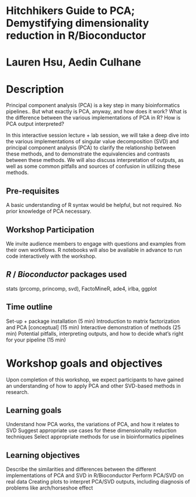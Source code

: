 # Hitchhikers Guide to PCA; Demystifying dimensionality reduction in R/Bioconductor 

# Lauren Hsu, Aedin Culhane


#  Description

Principal component analysis (PCA) is a key step in many bioinformatics pipelines.. But what exactly is PCA, anyway, and how does it work? What is the difference between the various implementations of PCA in R? How is PCA output interpreted?
 
In this interactive session lecture + lab session, we will take a deep dive into the various implementations of singular value decomposition (SVD) and principal component analysis (PCA) to clarify the relationship between these methods, and to demonstrate the equivalencies and contrasts between these methods. We will also discuss interpretation of outputs, as well as some common pitfalls and sources of confusion in utilizing these methods.
 
## Pre-requisites
A basic understanding of R syntax would be helpful, but not required. No prior knowledge of PCA necessary.
 
## Workshop Participation
We invite audience members to engage with questions and examples from their own workflows. R notebooks will also be available in advance to run code interactively with the workshop.
 
## _R_ / _Bioconductor_ packages used
stats (prcomp, princomp, svd), FactoMineR, ade4, irlba, ggplot
 
## Time outline
Set-up + package installation (5 min)
Introduction to matrix factorization and PCA [conceptual] (15 min)
Interactive demonstration of methods (25 min)
Potential pitfalls, interpreting outputs, and how to decide what’s right for your pipeline (15 min)
 
# Workshop goals and objectives
 
Upon completion of this workshop, we expect participants to have gained an understanding of how to apply PCA and other SVD-based methods in research.
 

## Learning goals
Understand how PCA works, the variations of PCA, and how it relates to SVD
Suggest appropriate use cases for these dimensionality reduction techniques
Select appropriate methods for use in bioinformatics pipelines
 
## Learning objectives
 
Describe the similarities and differences between the different implementations of PCA and SVD in R/Bioconductor
Perform PCA/SVD on real data
Creating plots to interpret PCA/SVD outputs, including diagnosis of problems like arch/horseshoe effect


 
